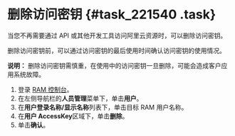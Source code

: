 # 删除访问密钥 {#task_221540 .task}

当您不再需要通过 API 或其他开发工具访问阿里云资源时，可以删除访问密钥。

删除访问密钥前，可以通过访问密钥的最后使用时间确认访问密钥的使用情况。

**说明：** 删除访问密钥需慎重，在使用中的访问密钥一旦删除，可能会造成客户应用系统故障。

1.  登录 [RAM 控制台](https://ram.console.aliyun.com/)。
2.  在左侧导航栏的**人员管理**菜单下，单击**用户**。
3.  在**用户登录名称/显示名称**列表下，单击目标 RAM 用户名称。
4.  在**用户 AccessKey**区域下，单击**删除**。
5.  单击**确认**。

